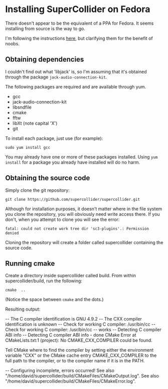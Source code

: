 # Installing SuperCollider on Fedora

There doesn't appear to be the equivalent of a PPA for Fedora. It seems installing from source is the way to go.

I'm following the instructions [here](https://github.com/supercollider/supercollider/blob/master/README_LINUX.md), but clarifying them for the benefit of noobs.

## Obtaining dependencies

I couldn't find out what 'libjack' is, so I'm assuming that it's obtained through the package `jack-audio-connection-kit`.

The following packages are required and are available through yum.

* gcc
* jack-audio-connection-kit
* libsndfile
* cmake
* fftw
* libXt (note capital 'X')
* git

To install each package, just use (for example):

    sudo yum install gcc

You may already have one or more of these packages installed. Using `yum install` for a package you already have installed will do no harm.

## Obtaining the source code

Simply clone the git repository:

    git clone https://github.com/supercollider/supercollider.git

Although for installation purposes, it doesn't matter where in the file system you clone the repository, you will obviously need write access there. If you don't, when you attempt to clone you will see the error:

    fatal: could not create work tree dir 'sc3-plugins'.: Permission denied

Cloning the repository will create a folder called supercollider containing the source code.

## Running cmake

Create a directory inside supercollider called build. From within supercollider/build, run the following:

    cmake  ..

(Notice the space between `cmake` and the dots.)

Resulting output:

-- The C compiler identification is GNU 4.9.2
-- The CXX compiler identification is unknown
-- Check for working C compiler: /usr/bin/cc
-- Check for working C compiler: /usr/bin/cc -- works
-- Detecting C compiler ABI info
-- Detecting C compiler ABI info - done
CMake Error at CMakeLists.txt:1 (project):
  No CMAKE_CXX_COMPILER could be found.

  Tell CMake where to find the compiler by setting either the environment
  variable "CXX" or the CMake cache entry CMAKE_CXX_COMPILER to the full path
  to the compiler, or to the compiler name if it is in the PATH.


-- Configuring incomplete, errors occurred!
See also "/home/david/supercollider/build/CMakeFiles/CMakeOutput.log".
See also "/home/david/supercollider/build/CMakeFiles/CMakeError.log".





